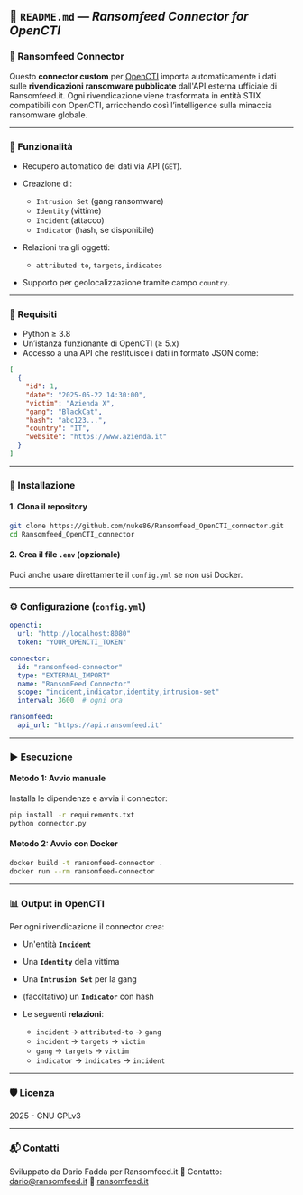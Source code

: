 ## 📄 `README.md` — *Ransomfeed Connector for OpenCTI*

### 🔗 Ransomfeed Connector

Questo **connector custom** per [OpenCTI](https://www.opencti.io/) importa automaticamente i dati sulle **rivendicazioni ransomware pubblicate** dall'API esterna ufficiale di Ransomfeed.it. Ogni rivendicazione viene trasformata in entità STIX compatibili con OpenCTI, arricchendo così l’intelligence sulla minaccia ransomware globale.

---

### 📌 Funzionalità

* Recupero automatico dei dati via API (`GET`).
* Creazione di:

  * `Intrusion Set` (gang ransomware)
  * `Identity` (vittime)
  * `Incident` (attacco)
  * `Indicator` (hash, se disponibile)
* Relazioni tra gli oggetti:

  * `attributed-to`, `targets`, `indicates`
* Supporto per geolocalizzazione tramite campo `country`.

---

### 🧱 Requisiti

* Python ≥ 3.8
* Un’istanza funzionante di OpenCTI (≥ 5.x)
* Accesso a una API che restituisce i dati in formato JSON come:

```json
[
  {
    "id": 1,
    "date": "2025-05-22 14:30:00",
    "victim": "Azienda X",
    "gang": "BlackCat",
    "hash": "abc123...",
    "country": "IT",
    "website": "https://www.azienda.it"
  }
]
```

---

### 🚀 Installazione

#### 1. Clona il repository

```bash
git clone https://github.com/nuke86/Ransomfeed_OpenCTI_connector.git
cd Ransomfeed_OpenCTI_connector
```

#### 2. Crea il file `.env` (opzionale)

Puoi anche usare direttamente il `config.yml` se non usi Docker.

---

### ⚙️ Configurazione (`config.yml`)

```yaml
opencti:
  url: "http://localhost:8080"
  token: "YOUR_OPENCTI_TOKEN"

connector:
  id: "ransomfeed-connector"
  type: "EXTERNAL_IMPORT"
  name: "RansomFeed Connector"
  scope: "incident,indicator,identity,intrusion-set"
  interval: 3600  # ogni ora

ransomfeed:
  api_url: "https://api.ransomfeed.it"
```

---

### ▶️ Esecuzione

#### Metodo 1: Avvio manuale

Installa le dipendenze e avvia il connector:

```bash
pip install -r requirements.txt
python connector.py
```

#### Metodo 2: Avvio con Docker

```bash
docker build -t ransomfeed-connector .
docker run --rm ransomfeed-connector
```

---

### 📊 Output in OpenCTI

Per ogni rivendicazione il connector crea:

* Un'entità **`Incident`**
* Una **`Identity`** della vittima
* Una **`Intrusion Set`** per la gang
* (facoltativo) un **`Indicator`** con hash
* Le seguenti **relazioni**:

  * `incident` → `attributed-to` → `gang`
  * `incident` → `targets` → `victim`
  * `gang` → `targets` → `victim`
  * `indicator` → `indicates` → `incident`

---

### 🛡 Licenza

2025 - GNU GPLv3

---

### 📬 Contatti

Sviluppato da Dario Fadda per Ransomfeed.it
📧 Contatto: [dario@ransomfeed.it](mailto:dario@ransomfeed.it)
🔗 [ransomfeed.it](https://ransomfeed.it)
